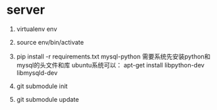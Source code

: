 # server

1.  virtualenv env
2.  source env/bin/activate
3.  pip install -r requirements.txt
    mysql-python 需要系统先安装python和mysql的头文件和库
    ubuntu系统可以： apt-get install libpython-dev libmysqld-dev

4.  git submodule init
5.  git submodule update


